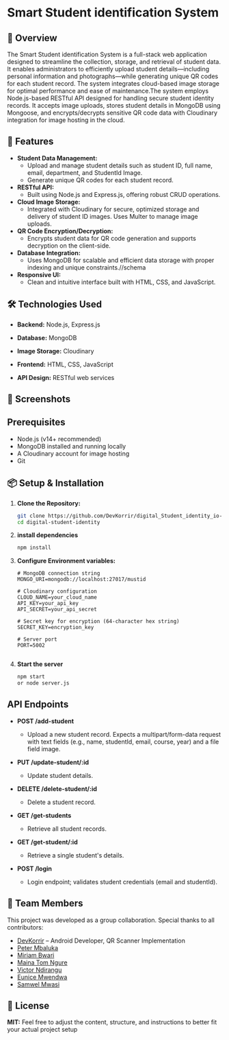 # Smart Student identification System

## 📖 Overview

The Smart Student identification System is a full-stack web application designed to streamline the collection,
storage, and retrieval of student data. It enables administrators to efficiently upload student details—including personal
information and photographs—while generating unique QR codes for each student record. The system integrates cloud-based image
storage for optimal performance and ease of maintenance.The system employs Node.js-based RESTful API designed for handling secure 
student identity records. It accepts image uploads, stores student details in MongoDB using Mongoose, and encrypts/decrypts sensitive QR code data 
with Cloudinary integration for image hosting in the cloud.

## 🚀 Features

- **Student Data Management:** 
  - Upload and manage student details such as student ID, full name, email, department, and StudentId Image.
  - Generate unique QR codes for each student record.
- **RESTful API:** 
  - Built using Node.js and Express.js, offering robust CRUD operations.
- **Cloud Image Storage:**
  - Integrated with Cloudinary for secure, optimized storage and delivery of student ID images. Uses Multer to manage image uploads.
- **QR Code Encryption/Decryption:**
   - Encrypts student data for QR code generation and supports decryption on the client-side.
- **Database Integration:**
  - Uses MongoDB for scalable and efficient data storage with proper indexing and unique constraints.//schema
- **Responsive UI:**
  - Clean and intuitive interface built with HTML, CSS, and JavaScript.

## 🛠️ Technologies Used

- **Backend:** Node.js, Express.js
  
- **Database:** MongoDB
  
- **Image Storage:** Cloudinary
  
- **Frontend:** HTML, CSS, JavaScript
  
- **API Design:** RESTful web services

## 📸 Screenshots


## Prerequisites
- Node.js (v14+ recommended)
- MongoDB installed and running locally
- A Cloudinary account for image hosting
- Git

## 📦 Setup & Installation

1. **Clone the Repository:**
   ```bash
   git clone https://github.com/DevKorrir/digital_Student_identity_io-index.html
   cd digital-student-identity

   ````
2. **install dependencies**
   ````bash
   npm install
   ````
3. **Configure Environment variables:**
   ```properties
   # MongoDB connection string
   MONGO_URI=mongodb://localhost:27017/mustid

   # Cloudinary configuration
   CLOUD_NAME=your_cloud_name
   API_KEY=your_api_key
   API_SECRET=your_api_secret

   # Secret key for encryption (64-character hex string)
   SECRET_KEY=encryption_key

   # Server port
   PORT=5002
 
   ````

4. **Start the server**
   ````bash
   npm start
   or node server.js
   ````
## **API Endpoints**
- **POST /add-student**
   - Upload a new student record. Expects a multipart/form-data request with text fields (e.g., name, studentId, email, course, year) and a file field image.

- **PUT /update-student/:id**
  - Update student details.

- **DELETE /delete-student/:id**
   - Delete a student record.

- **GET /get-students**
   - Retrieve all student records.

- **GET /get-student/:id**
   - Retrieve a single student's details.

- **POST /login**
   - Login endpoint; validates student credentials (email and studentId).
   
## 👥 Team Members

This project was developed as a group collaboration. Special thanks to all contributors:

- [DevKorrir](https://github.com/DevKorrir) – Android Developer, QR Scanner Implementation
- [Peter Mbaluka](https://github.com/)
- [Miriam Bwari](https://github.com/)
- [Maina Tom Ngure](https://github.com/Maina-ngure)
- [Victor Ndirangu](https://github.com/)
- [Eunice Mwendwa](https://github.com/)
- [Samwel Mwasi](https://github.com/)

## 📄 License

**MIT:** Feel free to adjust the content, structure, and instructions to better fit your actual project setup

